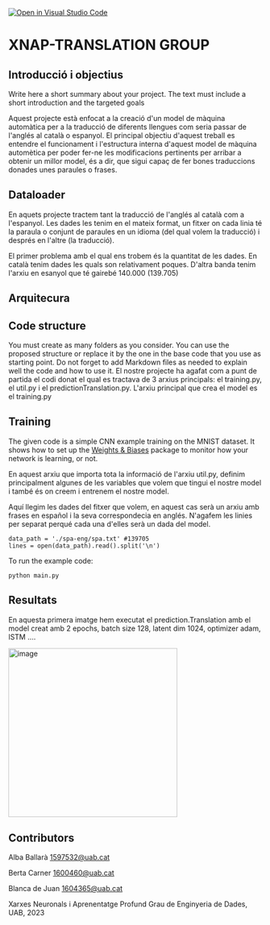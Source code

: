[![Open in Visual Studio Code](https://classroom.github.com/assets/open-in-vscode-718a45dd9cf7e7f842a935f5ebbe5719a5e09af4491e668f4dbf3b35d5cca122.svg)](https://classroom.github.com/online_ide?assignment_repo_id=11122297&assignment_repo_type=AssignmentRepo)
# XNAP-TRANSLATION GROUP
## Introducció i objectius
Write here a short summary about your project. The text must include a short introduction and the targeted goals

Aquest projecte està enfocat a la creació d'un model de màquina automàtica per a la traducció de diferents llengues com seria passar de l'anglés al català o espanyol. El principal objectiu d'aquest treball es entendre el funcionament i l'estructura interna d'aquest model de màquina automètica per poder fer-ne les modificacions pertinents per arribar a obtenir un millor model, és a dir, que sigui capaç de fer bones traduccions donades unes paraules o frases.

## Dataloader
En aquets projecte tractem tant la traducció de l'anglés al català com a l'espanyol. Les dades les tenim en el mateix format, un fitxer on cada linia té la paraula o conjunt de paraules en un idioma (del qual volem la traducció) i després en l'altre (la traducció). 

El primer problema amb el qual ens trobem és la quantitat de les dades. En català tenim  dades les quals son relativament poques. D'altra banda tenim l'arxiu en esanyol que té gairebé 140.000 (139.705)

## Arquitecura



## Code structure
You must create as many folders as you consider. You can use the proposed structure or replace it by the one in the base code that you use as starting point. Do not forget to add Markdown files as needed to explain well the code and how to use it.
El nostre projecte ha agafat com a punt de partida el codi donat el qual es tractava de 3 arxius principals: el training.py, el util.py i el predictionTranslation.py.
L'arxiu principal que crea el model es el training.py 

## Training
The given code is a simple CNN example training on the MNIST dataset. It shows how to set up the [Weights & Biases](https://wandb.ai/site)  package to monitor how your network is learning, or not.

En aquest arxiu que importa tota la informació de l'arxiu util.py, definim principalment algunes de les variables que volem que tingui el nostre model i també és on creem i entrenem el nostre model.

Aquí llegim les dades del fitxer que volem, en aquest cas serà un arxiu amb frases en español i la seva correspondecia en anglés. N'agafem les linies per separat perqué cada una d'elles serà un dada del model.
```
data_path = './spa-eng/spa.txt' #139705
lines = open(data_path).read().split('\n')
```

To run the example code:
```
python main.py
```
## Resultats
En aquesta primera imatge hem executat el prediction.Translation amb el model creat amb 2 epochs, batch size 128, latent dim 1024, optimizer adam, lSTM ....

<img width="335" alt="image" src="https://github.com/DCC-UAB/xnap-project-ed_group_07/assets/101715910/e0880a9d-2d7b-49ab-8316-f7a81889af89">



## Contributors

Alba Ballarà    1597532@uab.cat

Berta Carner    1600460@uab.cat

Blanca de Juan  1604365@uab.cat


Xarxes Neuronals i Aprenentatge Profund
Grau de Enginyeria de Dades, 
UAB, 2023
